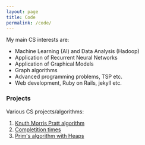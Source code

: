 ```yaml
---
layout: page
title: Code
permalink: /code/
---
```

My main CS interests are:

* Machine Learning (AI) and Data Analysis (Hadoop)
* Application of Recurrent Neural Networks
* Application of Graphical Models
* Graph algorithms
* Advanced programming problems, TSP etc.
* Web development, Ruby on Rails, jekyll etc.

### Projects

Various CS projects/algorithms:

1. [Knuth Morris Pratt algorithm][ggl]
2. [Completition times][ku]
3. [Prim's algorithm with Heaps][prim]

[ggl]: https://github.com/KvitnucaZahradka/knuth_morris_pratt/blob/master/KnuthMorrisPratt.java "Knuth Morris Pratt algorithm"
[ku]: https://github.com/KvitnucaZahradka/completition_times/blob/master/Completition_times.java "Completition times"
[prim]: https://github.com/KvitnucaZahradka/prims_algorithm_heaps/blob/master/PrimsAlgorithmHeapVersion.java "Prim's algorithm"
